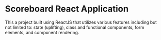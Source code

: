 # Scoreboard React Application
This a project built using ReactJS that utilizes various features including but not limited to: state (uplifting), class and functional components, form elements, and component rendering. 
